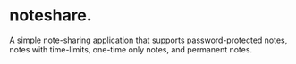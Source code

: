 # noteshare.

A simple note-sharing application that supports password-protected notes, notes with time-limits, one-time only notes, and permanent notes.
